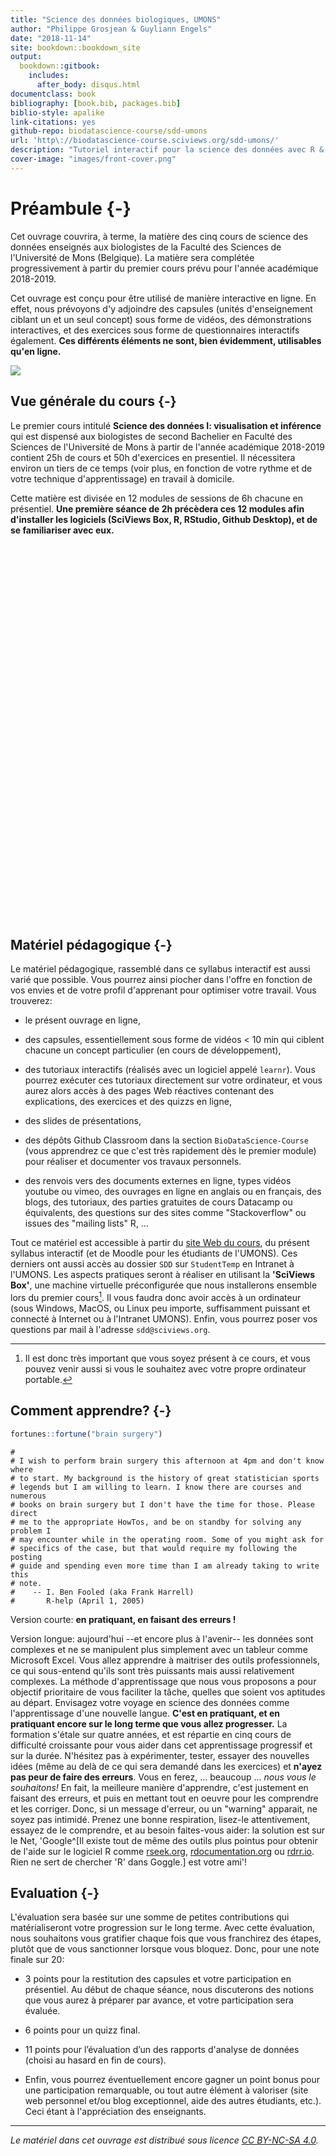 ```yaml
--- 
title: "Science des données biologiques, UMONS"
author: "Philippe Grosjean & Guyliann Engels"
date: "2018-11-14"
site: bookdown::bookdown_site
output:
  bookdown::gitbook:
    includes:
      after_body: disqus.html
documentclass: book
bibliography: [book.bib, packages.bib]
biblio-style: apalike
link-citations: yes
github-repo: biodatascience-course/sdd-umons
url: 'http\://biodatascience-course.sciviews.org/sdd-umons/'
description: "Tutoriel interactif pour la science des données avec R & SciViews-R."
cover-image: "images/front-cover.png"
---
```


# Préambule {-}




Cet ouvrage couvrira, à terme, la matière des cinq cours de science des données enseignés aux biologistes de la Faculté des Sciences de l'Université de Mons (Belgique). La matière sera complétée progressivement à partir du premier cours prévu pour l'année académique 2018-2019.

Cet ouvrage est conçu pour être utilisé de manière interactive en ligne. En effet, nous prévoyons d'y adjoindre des capsules (unités d'enseignement ciblant un et un seul concept) sous forme de vidéos, des démonstrations interactives, et des exercices sous forme de questionnaires interactifs également. **Ces différents éléments ne sont, bien évidemment, utilisables qu'en ligne.**

![](images/front-cover.png)


## Vue générale du cours {-}

Le premier cours intitulé **Science des données I: visualisation et inférence** qui est dispensé aux biologistes de second Bachelier en Faculté des Sciences de l'Université de Mons à partir de l'année académique 2018-2019 contient 25h de cours et 50h d'exercices en presentiel. Il nécessitera environ un tiers de ce temps (voir plus, en fonction de votre rythme et de votre technique d'apprentissage) en travail à domicile.

Cette matière est divisée en 12 modules de sessions de 6h chacune en présentiel. **Une première séance de 2h précèdera ces 12 modules afin d'installer les logiciels (SciViews Box, R, RStudio, Github Desktop), et de se familiariser avec eux.**

<!--html_preserve--><div id="htmlwidget-f65f7facac33e6dcd48b" style="width:600px;height:600px;" class="grViz html-widget"></div>
<script type="application/json" data-for="htmlwidget-f65f7facac33e6dcd48b">{"x":{"diagram":"\ndigraph general_flow {\n  graph [rankdir = \"TB\", overlap = true, compount = true, fontsize = 10]\n  \n  node [shape = box,\n        fontname = Helvetica,\n        style = filled,\n        fillcolor = LightSteelBlue,\n        fixedsize = true,\n        width = 2]\n  \"1 Introduction\"; \"12 Design/critique\"\n  \n  subgraph cluster_0 {\n    style = filled;\n    color = lightgrey;\n    node [style = filled, color = red];\n    \"2 Visualisation I\"->\"3 Visualisation II\"\n    \"2 Visualisation I\"->\"4 Visualisation III\"\n    label = \"Visualisation & description des données\";\n    color = lightgray\n  }\n  \n  subgraph cluster_1 {\n    style = filled;\n    color = lightgrey;\n    node [style = filled, color = blue];\n    \"5 Quantitatif\"->\"6 Qualitatif\"\n    label = \"Importation & transformation des données\";\n    color = lightgray\n  }\n  \n  subgraph cluster_2 {\n    style = filled;\n    color = lightgrey;\n    node [style = filled, color = green];\n    \"7 Probabilités\"->\"8 Test Chi2\"\n    \"7 Probabilités\"->\"9 IC/t-test\"\n    \"8 Test Chi2\"->\"9 IC/t-test\"\n    \"9 IC/t-test\"->\"10 ANOVA\"\n    \"10 ANOVA\"->\"11 Correlation\"\n    label = \"Inférence & hypothèses\";\n    color = lightgray\n  }\n\n  \"1 Introduction\"->\"2 Visualisation I\" [lhead = cluster_0]\n  \"2 Visualisation I\"->\"5 Quantitatif\" [lhead = cluster_1]\n  \"3 Visualisation II\"->\"7 Probabilités\" [lhead = cluster_2]\n  \"4 Visualisation III\"->\"7 Probabilités\" [lhead = cluster_2]\n  \"6 Qualitatif\"->\"7 Probabilités\" [lhead = cluster_2]\n  \"11 Correlation\"->\"12 Design/critique\"\n}\n","config":{"engine":"dot","options":null}},"evals":[],"jsHooks":[]}</script><!--/html_preserve-->


## Matériel pédagogique {-}

Le matériel pédagogique, rassemblé dans ce syllabus interactif est aussi varié que possible. Vous pourrez ainsi piocher dans l'offre en fonction de vos envies et de votre profil d'apprenant pour optimiser votre travail. Vous trouverez:

- le présent ouvrage en ligne,

- des capsules, essentiellement sous forme de vidéos < 10 min qui ciblent chacune un concept particulier (en cours de développement),

- des tutoriaux interactifs (réalisés avec un logiciel appelé `learnr`). Vous pourrez exécuter ces tutoriaux directement sur votre ordinateur, et vous aurez alors accès à des pages Web réactives contenant des explications, des exercices et des quizzs en ligne,

- des slides de présentations,

- des dépôts Github Classroom dans la section `BioDataScience-Course` (vous apprendrez ce que c'est très rapidement dès le premier module) pour réaliser et documenter vos travaux personnels.

- des renvois vers des documents externes en ligne, types vidéos youtube ou vimeo, des ouvrages en ligne en anglais ou en français, des blogs, des tutoriaux, des parties gratuites de cours Datacamp ou équivalents, des questions sur des sites comme "Stackoverflow" ou issues des "mailing lists" R, ...

<div class="info">
<p>Tout ce matériel est accessible à partir du <a href="http://biodatascience-course.sciviews.org">site Web du cours</a>, du présent syllabus interactif (et de Moodle pour les étudiants de l'UMONS). Ces derniers ont aussi accès au dossier <code>SDD</code> sur <code>StudentTemp</code> en Intranet à l'UMONS. Les aspects pratiques seront à réaliser en utilisant la <strong>'SciViews Box'</strong>, une machine virtuelle préconfigurée que nous installerons ensemble lors du premier cours<a href="#fn1" class="footnoteRef" id="fnref1"><sup>1</sup></a>. Il vous faudra donc avoir accès à un ordinateur (sous Windows, MacOS, ou Linux peu importe, suffisamment puissant et connecté à Internet ou à l'Intranet UMONS). Enfin, vous pourrez poser vos questions par mail à l'adresse <code>sdd@sciviews.org</code>.</p>
<div class="footnotes">
<hr />
<ol>
<li id="fn1"><p>Il est donc très important que vous soyez présent à ce cours, et vous pouvez venir aussi si vous le souhaitez avec votre propre ordinateur portable.<a href="#fnref1">↩</a></p></li>
</ol>
</div>
</div>


## Comment apprendre? {-}


```r
fortunes::fortune("brain surgery")
```

```
# 
# I wish to perform brain surgery this afternoon at 4pm and don't know where
# to start. My background is the history of great statistician sports
# legends but I am willing to learn. I know there are courses and numerous
# books on brain surgery but I don't have the time for those. Please direct
# me to the appropriate HowTos, and be on standby for solving any problem I
# may encounter while in the operating room. Some of you might ask for
# specifics of the case, but that would require my following the posting
# guide and spending even more time than I am already taking to write this
# note.
#    -- I. Ben Fooled (aka Frank Harrell)
#       R-help (April 1, 2005)
```

Version courte: **en pratiquant, en faisant des erreurs !**

Version longue: aujourd'hui --et encore plus à l'avenir-- les données sont complexes et ne se manipulent plus simplement avec un tableur comme Microsoft Excel. Vous allez apprendre à maitriser des outils professionnels, ce qui sous-entend qu'ils sont très puissants mais aussi relativement complexes. La méthode d'apprentissage que nous vous proposons a pour objectif prioritaire de vous faciliter la tâche, quelles que soient vos aptitudes au départ. Envisagez votre voyage en science des données comme l'apprentissage d'une nouvelle langue. **C'est en pratiquant, et en pratiquant encore sur le long terme que vous allez progresser.** La formation s'étale sur quatre années, et est répartie en cinq cours de difficulté croissante pour vous aider dans cet apprentissage progressif et sur la durée. N'hésitez pas à expérimenter, tester, essayer des nouvelles idées (même au delà de ce qui sera demandé dans les exercices) et **n'ayez pas peur de faire des erreurs**. Vous en ferez, ... beaucoup ... _nous vous le souhaitons!_ En fait, la meilleure manière d'apprendre, c'est justement en faisant des erreurs, et puis en mettant tout en oeuvre pour les comprendre et les corriger. Donc, si un message d'erreur, ou un "warning" apparait, ne soyez pas intimidé. Prenez une bonne respiration, lisez-le attentivement, essayez de le comprendre, et au besoin faites-vous aider: la solution est sur le Net, 'Google^[Il existe tout de même des outils plus pointus pour obtenir de l'aide sur le logiciel R comme [rseek.org](https://rseek.org), [rdocumentation.org](https://www.rdocumentation.org) ou [rdrr.io](https://rdrr.io). Rien ne sert de chercher 'R' dans Goggle.] est votre ami'!


## Evaluation {-}

L'évaluation sera basée sur une somme de petites contributions qui matérialiseront votre progression sur le long terme. Avec cette évaluation, nous souhaitons vous gratifier chaque fois que vous franchirez des étapes, plutôt que de vous sanctionner lorsque vous bloquez. Donc, pour une note finale sur 20:

<!-- - 2 points pour la progression sur base des exercices que vous réaliserez en classe inversée (donc, chez vous). -->

- 3 points pour la restitution des capsules et votre participation en présentiel. Au début de chaque séance, nous discuterons des notions que vous aurez à préparer par avance, et votre participation sera évaluée.

- 6 points pour un quizz final.

<!-- : vous aurez à répondre à cinq questions au hasard (set différent pour chaque étudiant sur base de 20 questions au total). -->

- 11 points pour l’évaluation d’un des rapports d'analyse de données (choisi au hasard en fin de cours).

- Enfin, vous pourrez éventuellement encore gagner un point bonus pour une participation remarquable, ou tout autre élément à valoriser (site web personnel et/ou blog exceptionnel, aide des autres étudiants, etc.). Ceci étant à l'appréciation des enseignants.

----

_Le matériel dans cet ouvrage est distribué sous licence [CC BY-NC-SA 4.0](https://creativecommons.org/licenses/by-nc-sa/4.0/deed.fr)._
